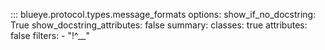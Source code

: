::: blueye.protocol.types.message_formats
    options:
      show_if_no_docstring: True
      show_docstring_attributes: false
      summary:
        classes: true
        attributes: false
      filters:
        - "!^__"

